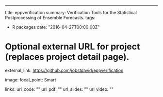 ---
title: eppverification
summary: Verification Tools for the Statistical Postprocessing of Ensemble Forecasts.
tags:
- R packages
date: "2016-04-27T00:00:00Z"

# Optional external URL for project (replaces project detail page).
external_link: https://github.com/jobstdavid/eppverification

image:
  focal_point: Smart

links:
url_code: ""
url_pdf: ""
url_slides: ""
url_video: ""
